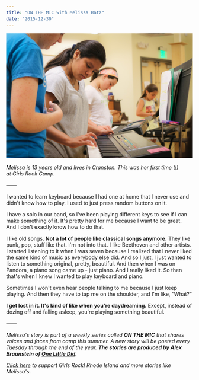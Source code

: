 ```yaml
---
title: "ON THE MIC with Melissa Batz"
date: "2015-12-30"
---
```


[![20150716_AB58](images/20150716_AB58-1024x683.jpg)](http://girlsrockri.org/wp-content/uploads/2015/12/20150716_AB58.jpg)

_Melissa is 13 years old and lives in Cranston. This was her first time (!) at Girls Rock Camp._ 

——

I wanted to learn keyboard because I had one at home that I never use and didn't know how to play. I used to just press random buttons on it.

I have a solo in our band, so I've been playing different keys to see if I can make something of it. It's pretty hard for me because I want to be great. And I don't exactly know how to do that.

I like old songs. **Not a lot of people like classical songs anymore.** They like punk, pop, stuff like that. I'm not into that. I like Beethoven and other artists. I started listening to it when I was seven because I realized that I never liked the same kind of music as everybody else did. And so I just, I just wanted to listen to something original, pretty, beautiful. And then when I was on Pandora, a piano song came up - just piano. And I really liked it. So then that's when I knew I wanted to play keyboard and piano.

Sometimes I won't even hear people talking to me because I just keep playing. And then they have to tap me on the shoulder, and I'm like, “What?”

**I get lost in it. It's kind of like when you're daydreaming.** Except, instead of dozing off and falling asleep, you're playing something beautiful.

——

_Melissa's story is part of a weekly series called **ON THE MIC** that shares voices and faces from camp this summer. _A new story will be posted every Tuesday through the end of the year. __The stories are produced by Alex Braunstein of [One Little Did](http://www.onelittledidstories.com/).____

_[Click here](https://www.razoo.com/story/Girls-Rock-Rhode-Island) to support Girls Rock! Rhode Island and more stories like Melissa's._
